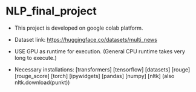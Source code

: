 # NLP_final_project

* This project is developed on google colab platform.
* Dataset link: https://huggingface.co/datasets/multi_news

* USE GPU as runtime for execution. (General CPU runtime takes very long to execute.)
* Necessary installations:
  [transformers]
  [tensorflow]
  [datasets]
  [rouge]
  [rouge_score]
  [torch]
  [ipywidgets]
  [pandas]
  [numpy]
  [nltk] (also nltk.download(punkt))
